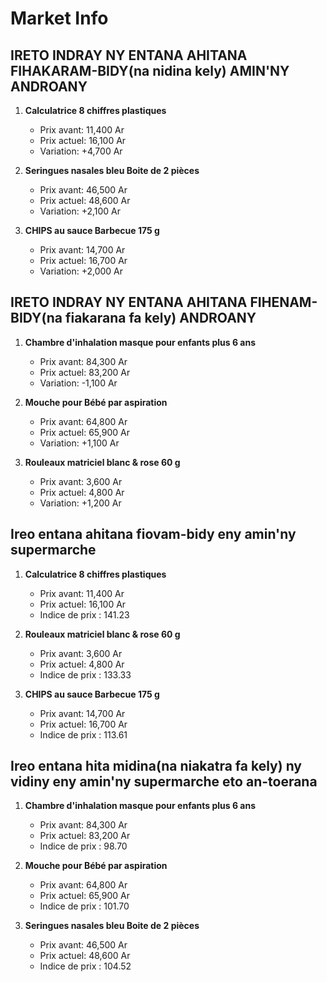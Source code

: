 # Market Info

## IRETO INDRAY NY ENTANA AHITANA FIHAKARAM-BIDY(na nidina kely) AMIN'NY ANDROANY

1. **Calculatrice 8 chiffres plastiques**
   - Prix avant: 11,400 Ar
   - Prix actuel: 16,100 Ar
   - Variation: +4,700 Ar

2. **Seringues nasales bleu Boite de 2 pièces**
   - Prix avant: 46,500 Ar
   - Prix actuel: 48,600 Ar
   - Variation: +2,100 Ar

3. **CHIPS au sauce Barbecue 175 g**
   - Prix avant: 14,700 Ar
   - Prix actuel: 16,700 Ar
   - Variation: +2,000 Ar

## IRETO INDRAY NY ENTANA AHITANA FIHENAM-BIDY(na fiakarana fa kely) ANDROANY

1. **Chambre d'inhalation masque pour enfants plus 6 ans**
   - Prix avant: 84,300 Ar
   - Prix actuel: 83,200 Ar
   - Variation: -1,100 Ar

2. **Mouche pour Bébé par aspiration**
   - Prix avant: 64,800 Ar
   - Prix actuel: 65,900 Ar
   - Variation: +1,100 Ar

3. **Rouleaux matriciel blanc & rose 60 g**
   - Prix avant: 3,600 Ar
   - Prix actuel: 4,800 Ar
   - Variation: +1,200 Ar

## Ireo entana ahitana fiovam-bidy eny amin'ny supermarche

1. **Calculatrice 8 chiffres plastiques**
   - Prix avant: 11,400 Ar
   - Prix actuel: 16,100 Ar
   - Indice de prix : 141.23

2. **Rouleaux matriciel blanc & rose 60 g**
   - Prix avant: 3,600 Ar
   - Prix actuel: 4,800 Ar
   - Indice de prix : 133.33

3. **CHIPS au sauce Barbecue 175 g**
   - Prix avant: 14,700 Ar
   - Prix actuel: 16,700 Ar
   - Indice de prix : 113.61

## Ireo entana hita midina(na niakatra fa kely) ny vidiny eny amin'ny supermarche eto an-toerana

1. **Chambre d'inhalation masque pour enfants plus 6 ans**
   - Prix avant: 84,300 Ar
   - Prix actuel: 83,200 Ar
   - Indice de prix : 98.70

2. **Mouche pour Bébé par aspiration**
   - Prix avant: 64,800 Ar
   - Prix actuel: 65,900 Ar
   - Indice de prix : 101.70

3. **Seringues nasales bleu Boite de 2 pièces**
   - Prix avant: 46,500 Ar
   - Prix actuel: 48,600 Ar
   - Indice de prix : 104.52

